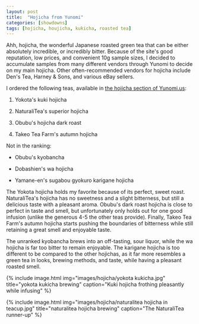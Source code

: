 ```yaml
---
layout: post
title:  "Hojicha from Yunomi"
categories: [showdowns]
tags: [hojicha, houjicha, kukicha, roasted tea]
---
```

Ahh, hojicha, the wonderful Japanese roasted green tea that can be either absolutely incredible, or incredibly bitter. Because of the site's good reputation, low prices, and convenient 10g sample sizes, I decided to accumulate samples from many different vendors through Yunomi to decide on my main hojicha. Other often-recommended vendors for hojicha include Den's Tea, Harney & Sons, and various eBay sellers.

I ordered the following teas, available in [the hojicha section of Yunomi.us](https://yunomi.us/shelf/green-tea/hojicha/):

1. Yokota's kuki hojicha

2. NaturaliTea's superior hojicha

3. Obubu's hojicha dark roast 

4. Takeo Tea Farm's autumn hojicha

Not in the ranking:

- Obubu's kyobancha

- Dobashien's wa hojicha

- Yamane-en's sugabou gyokuro karigane hojicha

The Yokota hojicha holds my favorite because of its perfect, sweet roast. NaturaliTea's hojicha has no sweetness and a slight bitterness, but still a delicious taste with a pleasant aroma. Obubu's dark roast hojicha is close to perfect in taste and smell, but unfortunately only holds out for one good infusion (unlike the generous 4-5 the other teas provide). Finally, Takeo Tea Farm's autumn hojicha starts pushing the boundaries of bitterness while still retaining a great smell and enjoyable taste.

The unranked kyobancha brews into an off-tasting, sour liquor, while the wa hojicha is far too bitter to remain enjoyable. The karigane hojicha is too different to be compared to the other hojichas, as it far more resembles a green tea in looks, brewing methods, and taste, while having a pleasant roasted smell.

{% include image.html img="images/hojicha/yokota kukicha.jpg" title="yokota kukicha brewing" caption="Kuki hojicha frothing pleasantly while infusing" %}

{% include image.html img="images/hojicha/naturalitea hojicha in teacup.jpg" title="naturalitea hojicha brewing" caption="The NaturaliTea runner-up" %}
